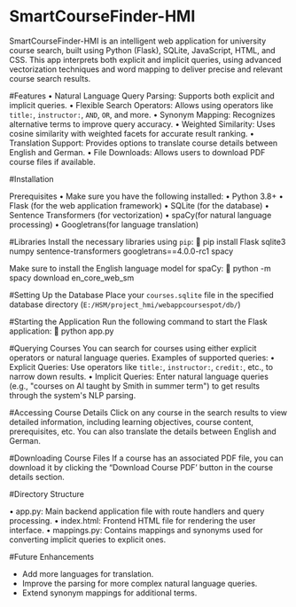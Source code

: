 # SmartCourseFinder-HMI

SmartCourseFinder-HMI is an intelligent web application for university course search, built using Python (Flask), SQLite, JavaScript, HTML, and CSS. This app interprets both explicit and implicit queries, using advanced vectorization techniques and word mapping to deliver precise and relevant course search results.

 #Features
•	Natural Language Query Parsing: Supports both explicit and implicit queries.
•	Flexible Search Operators: Allows using operators like `title:`, `instructor:`, `AND`, `OR`, and more.
•	Synonym Mapping: Recognizes alternative terms to improve query accuracy.
•	Weighted Similarity: Uses cosine similarity with weighted facets for accurate result ranking.
•	Translation Support: Provides options to translate course details between English and German.
•	File Downloads: Allows users to download PDF course files if available.

#Installation

 Prerequisites
•	Make sure you have the following installed:
•	Python 3.8+
•	Flask (for the web application framework)
•	SQLite (for the database)
•	Sentence Transformers (for vectorization)
•	spaCy(for natural language processing)
•	Googletrans(for language translation)

 #Libraries
Install the necessary libraries using `pip`:
	pip install Flask sqlite3 numpy sentence-transformers googletrans==4.0.0-rc1 spacy

Make sure to install the English language model for spaCy:
	python -m spacy download en_core_web_sm

#Setting Up the Database
Place your `courses.sqlite` file in the specified database directory (`E:/HSM/project_hmi/webappcoursespot/db/`)
 
 #Starting the Application
Run the following command to start the Flask application:
	python app.py

#Querying Courses
You can search for courses using either explicit operators or natural language queries. Examples of supported queries:
•	Explicit Queries: Use operators like `title:`, `instructor:`, `credit:`, etc., to narrow down results.
•	Implicit Queries: Enter natural language queries (e.g., "courses on AI taught by Smith in summer term") to get results through the system's NLP parsing.

#Accessing Course Details
Click on any course in the search results to view detailed information, including learning objectives, course content, prerequisites, etc. You can also translate the details between English and German.

#Downloading Course Files
If a course has an associated PDF file, you can download it by clicking the “Download Course PDF’ button in the course details section.

#Directory Structure

•	app.py: Main backend application file with route handlers and query processing.
•	index.html: Frontend HTML file for rendering the user interface.
•	mappings.py: Contains mappings and synonyms used for converting implicit queries to explicit ones.

#Future Enhancements
- Add more languages for translation.
- Improve the parsing for more complex natural language queries.
- Extend synonym mappings for additional terms.

